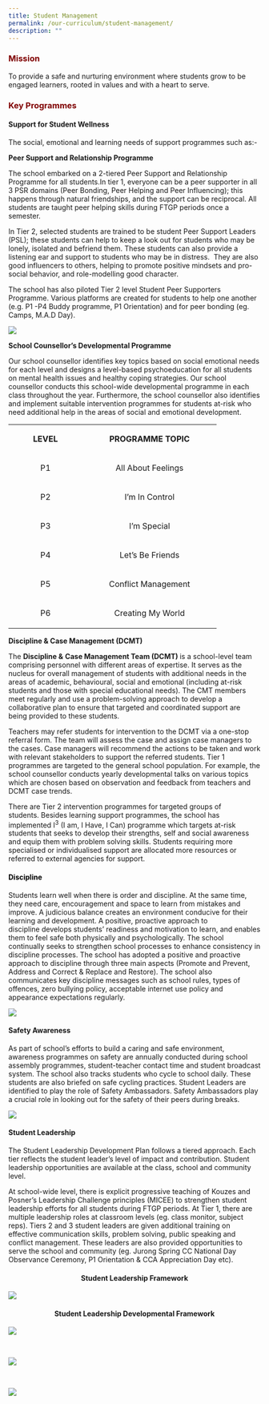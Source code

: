 ```yaml
---
title: Student Management
permalink: /our-curriculum/student-management/
description: ""
---
```

<h3 style="text-align: justify;"><strong><span style="color: #800000;">Mission</span></strong></h3>
<p>To provide a safe and nurturing environment where students grow to be engaged learners, rooted in values and with a heart to serve.</p>
<h3 style="text-align: justify;"><strong><span style="color: #800000;">Key Programmes</span></strong></h3>
<h4><strong>Support for Student Wellness</strong></h4>
<p>The social, emotional and learning needs of support programmes such as:-</p>
<p><strong>Peer Support and Relationship Programme</strong></p>
<p>The school embarked on a 2-tiered Peer Support and Relationship Programme for all students.In tier 1, everyone can be a peer supporter in all 3 PSR domains (Peer Bonding, Peer Helping and Peer Influencing); this happens through natural friendships, and the support can be reciprocal. All students are taught peer helping skills during FTGP periods once a semester.</p>
<p>In Tier 2, selected students are trained to be student Peer Support Leaders (PSL); these students can help to keep a look out for students who may be lonely, isolated and befriend them. These students can also provide a listening ear and support to students who may be in distress.&nbsp; They are also good influencers to others, helping to promote positive mindsets and pro-social behavior, and role-modelling good character.</p>
<p>The school has also piloted Tier 2 level Student Peer Supporters Programme. Various platforms are created for students to help one another (e.g. P1 -P4 Buddy programme, P1 Orientation) and for peer bonding (eg. Camps, M.A.D Day).</p>

![](/images/SM001.jpg)
<p><strong>School Counsellor&rsquo;s Developmental Programme</strong></p>
<p>Our school counsellor identifies key topics based on social emotional needs for each level and designs a level-based psychoeducation for all students on mental health issues and healthy coping strategies. Our school counsellor conducts this school-wide developmental programme in each class throughout the year. Furthermore, the school counsellor also identifies and implement suitable intervention programmes for students at-risk who need additional help in the areas of social and emotional development.&nbsp;</p>
<table width="384">
<tbody>
<tr>
<td style="text-align: center;" width="132">
<p><strong>LEVEL</strong></p>
</td>
<td style="text-align: center;" width="252">
<p><strong>PROGRAMME TOPIC</strong></p>
</td>
</tr>
<tr>
<td style="text-align: center;" width="132">
<p>P1</p>
</td>
<td style="text-align: center;" width="252">
<p>All About Feelings</p>
</td>
</tr>
<tr>
<td style="text-align: center;" width="132">
<p>P2</p>
</td>
<td style="text-align: center;" width="252">
<p>I&rsquo;m In Control</p>
</td>
</tr>
<tr>
<td style="text-align: center;" width="132">
<p>P3</p>
</td>
<td style="text-align: center;" width="252">
<p>I&rsquo;m Special</p>
</td>
</tr>
<tr>
<td style="text-align: center;" width="132">
<p>P4</p>
</td>
<td style="text-align: center;" width="252">
<p>Let&rsquo;s Be Friends</p>
</td>
</tr>
<tr>
<td style="text-align: center;" width="132">
<p>P5</p>
</td>
<td style="text-align: center;" width="252">
<p>Conflict Management</p>
</td>
</tr>
<tr>
<td style="text-align: center;" width="132">
<p>P6</p>
</td>
<td style="text-align: center;" width="252">
<p>Creating My World</p>
</td>
</tr>
</tbody>
</table>
<p><strong>Discipline &amp; Case Management (DCMT)</strong></p>
<p>The <strong>Discipline &amp;</strong> <strong>Case Management Team (DCMT) </strong>is a school-level team comprising personnel with different areas of expertise. It serves as the nucleus for overall management of students with additional needs in the areas of academic, behavioural, social and emotional (including at-risk students and those with special educational needs). The CMT members meet regularly and use a problem-solving approach to develop a collaborative plan to ensure that targeted and coordinated support are being provided to these students.</p>
<p>Teachers may refer students for intervention to the DCMT via a one-stop referral form. The team will assess the case and assign case managers to the cases. Case managers will recommend the actions to be taken and work with relevant stakeholders to support the referred students. Tier 1 programmes are targeted to the general school population. For example, the school counsellor conducts yearly developmental talks on various topics which are chosen based on observation and feedback from teachers and DCMT case trends.</p>
<p>There are Tier 2 intervention programmes for targeted groups of students.&nbsp;Besides learning support programmes, the school has implemented I<sup>3</sup> (I am, I Have, I Can) programme which targets at-risk students that seeks to develop their strengths, self and social awareness and equip them with problem solving skills. Students requiring more specialised or individualised support are allocated more resources or referred to external agencies for support.&nbsp;</p>
<h4 style="text-align: justify;"><strong><span style="color: #000000;">Discipline</span></strong></h4>
<p>Students learn well when there is order and discipline. At the same time, they need care, encouragement and space to learn from mistakes and improve.&nbsp;A judicious balance creates an environment conducive for their learning and development. A positive, proactive approach to discipline&nbsp;develops students&rsquo; readiness and motivation&nbsp;to learn, and enables them to feel safe both physically and psychologically. The school continually seeks to strengthen school processes to enhance consistency in discipline processes.&nbsp;The school has adopted a positive and proactive approach to discipline through three main aspects (Promote and Prevent, Address and Correct &amp; Replace and Restore). The school also communicates key discipline messages such as school rules, types of offences, zero bullying policy, acceptable internet use policy and appearance expectations regularly.</p>

![](/images/SM002.jpg)
<h4><strong>Safety Awareness</strong></h4>
<p>As part of school&rsquo;s efforts to build a caring and safe environment, awareness programmes on safety are annually conducted during school assembly programmes, student-teacher contact time and student broadcast system. The school also tracks students who cycle to school daily. These students are also briefed on safe cycling practices. Student Leaders are identified to play the role of Safety Ambassadors. Safety Ambassadors play a crucial role in looking out for the safety of their peers during breaks.</p>

![](/images/SM003.jpg)
<h4><strong>Student Leadership</strong></h4>
<p>The Student Leadership Development Plan follows a tiered approach. Each tier reflects the student leader&rsquo;s level of impact and contribution. Student leadership opportunities are available at the class, school and community level.</p>
<p>At school-wide level, there is explicit progressive teaching of Kouzes and Posner&rsquo;s Leadership Challenge principles (MICEE) to strengthen student leadership efforts for all students during FTGP periods. At Tier 1, there are multiple leadership roles at classroom levels (eg. class monitor, subject reps). Tiers 2 and 3 student leaders are given additional training on effective communication skills, problem solving, public speaking and conflict management. These leaders are also provided opportunities to serve the school and community (eg. Jurong Spring CC National Day Observance Ceremony, P1 Orientation &amp; CCA Appreciation Day etc).</p>

<h4 style="text-align: center;"><strong>Student Leadership Framework</strong></h4>

![](/images/SM004.jpg)

<h4 style="text-align: center;"><strong>Student Leadership Developmental Framework</strong></h4>

![](/images/SM005.jpg)
<p>&nbsp;</p>

![](/images/SM006.jpg)
<p>&nbsp;</p>

![](/images/SM007.jpg)
<p>&nbsp;</p>